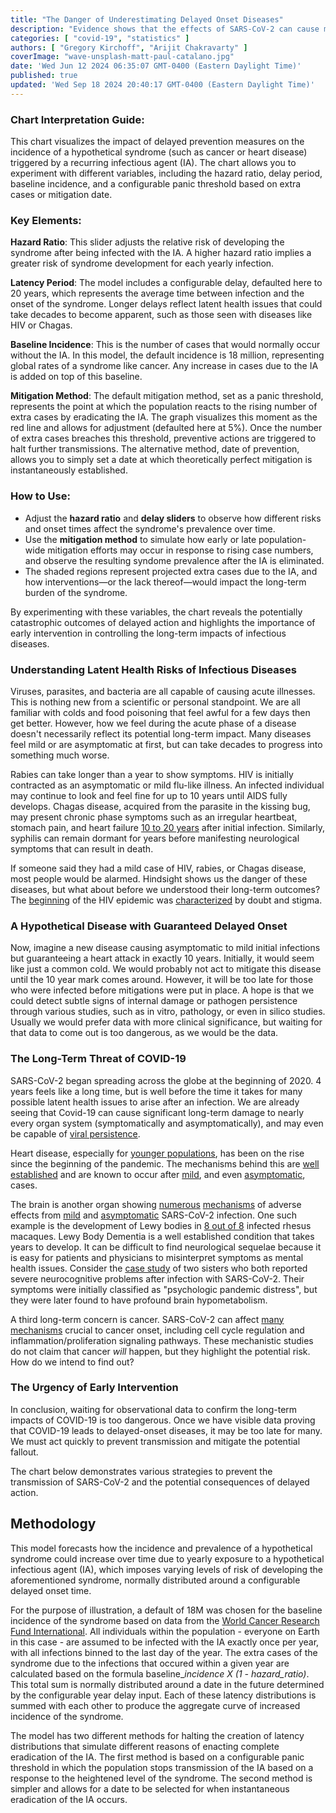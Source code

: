 ```yaml
---
title: "The Danger of Underestimating Delayed Onset Diseases"
description: "Evidence shows that the effects of SARS-CoV-2 can cause major problems well into the future. This is why we need to act now."
categories: [ "covid-19", "statistics" ]
authors: [ "Gregory Kirchoff", "Arijit Chakravarty" ]
coverImage: "wave-unsplash-matt-paul-catalano.jpg"
date: 'Wed Jun 12 2024 06:35:07 GMT-0400 (Eastern Daylight Time)'
published: true
updated: 'Wed Sep 18 2024 20:40:17 GMT-0400 (Eastern Daylight Time)'
---
```

<script> // usables
	import RecipeCard from '$lib/components/usables/RecipeCard/RecipeCard.svelte';

  import CancerForecast from '$lib/components/internal/projects/CancerForecast/CancerForecast.svelte';

</script>

### Chart Interpretation Guide:

This chart visualizes the impact of delayed prevention measures on the incidence of a hypothetical syndrome (such as cancer or heart disease) triggered by a recurring infectious agent (IA). The chart allows you to experiment with different variables, including the hazard ratio, delay period, baseline incidence, and a configurable panic threshold based on extra cases or mitigation date.

<CancerForecast />

### Key Elements:

**Hazard Ratio**: This slider adjusts the relative risk of developing the syndrome after being infected with the IA. A higher hazard ratio implies a greater risk of syndrome development for each yearly infection.

**Latency Period**: The model includes a configurable delay, defaulted here to 20 years, which represents the average time between infection and the onset of the syndrome. Longer delays reflect latent health issues that could take decades to become apparent, such as those seen with diseases like HIV or Chagas.

**Baseline Incidence**: This is the number of cases that would normally occur without the IA. In this model, the default incidence is 18 million, representing global rates of a syndrome like cancer. Any increase in cases due to the IA is added on top of this baseline.

**Mitigation Method**: The default mitigation method, set as a panic threshold, represents the point at which the population reacts to the rising number of extra cases by eradicating the IA. The graph visualizes this moment as the red line and allows for adjustment (defaulted here at 5%). Once the number of extra cases breaches this threshold, preventive actions are triggered to halt further transmissions. The alternative method, date of prevention, allows you to simply set a date at which theoretically perfect mitigation is instantaneously established.

### How to Use:

* Adjust the **hazard ratio** and **delay sliders** to observe how different risks and onset times affect the syndrome's prevalence over time.
* Use the **mitigation method** to simulate how early or late population-wide mitigation efforts may occur in response to rising case numbers, and observe the resulting syndome prevalence after the IA is eliminated.
* The shaded regions represent projected extra cases due to the IA, and how interventions—or the lack thereof—would impact the long-term burden of the syndrome.

By experimenting with these variables, the chart reveals the potentially catastrophic outcomes of delayed action and highlights the importance of early intervention in controlling the long-term impacts of infectious diseases.

### Understanding Latent Health Risks of Infectious Diseases

Viruses, parasites, and bacteria are all capable of causing acute illnesses. This is nothing new from a scientific or personal standpoint. We are all familiar with colds and food poisoning that feel awful for a few days then get better. However, how we feel during the acute phase of a disease doesn't necessarily reflect its potential long-term impact. Many diseases feel mild or are asymptomatic at first, but can take decades to progress into something much worse.

Rabies can take longer than a year to show symptoms. HIV is initially contracted as an asymptomatic or mild flu-like illness. An infected individual may continue to look and feel fine for up to 10 years until AIDS fully develops. Chagas disease, acquired from the parasite in the kissing bug, may present chronic phase symptoms such as an irregular heartbeat, stomach pain, and heart failure [10 to 20 years](https://www.mayoclinic.org/diseases-conditions/chagas-disease/symptoms-causes/syc-20356212) after initial infection. Similarly, syphilis can remain dormant for years before manifesting neurological symptoms that can result in death.

If someone said they had a mild case of HIV, rabies, or Chagas disease, most people would be alarmed. Hindsight shows us the danger of these diseases, but what about before we understood their long-term outcomes? The [beginning](https://www.hiv.gov/hiv-basics/overview/history/hiv-and-aids-timeline) of the HIV epidemic was [characterized](https://www.history.com/news/aids-epidemic-ronald-reagan) by doubt and stigma.

### A Hypothetical Disease with Guaranteed Delayed Onset

Now, imagine a new disease causing asymptomatic to mild initial infections but guaranteeing a heart attack in exactly 10 years. Initially, it would seem like just a common cold. We would probably not act to mitigate this disease until the 10 year mark comes around. However, it will be too late for those who were infected before mitigations were put in place. A hope is that we could detect subtle signs of internal damage or pathogen persistence through various studies, such as in vitro, pathology, or even in silico studies. Usually we would prefer data with more clinical significance, but waiting for that data to come out is too dangerous, as we would be the data.

### The Long-Term Threat of COVID-19

SARS-CoV-2 began spreading across the globe at the beginning of 2020. 4 years feels like a long time, but is well before the time it takes for many possible latent health issues to arise after an infection. We are already seeing that Covid-19 can cause significant long-term damage to nearly every organ system (symptomatically and asymptomatically), and may even be capable of [viral persistence](https://www.thelancet.com/journals/laninf/article/PIIS1473-3099(24)00171-3/fulltext?dgcid=raven_jbs_aip_email).

Heart disease, especially for [younger populations](https://www.cedars-sinai.org/newsroom/today-young-people-are-more-likely-to-die-of-heart-attacks-post-covid-study-finds-but-why/#:~:text=09%3A00%20AM-,TODAY%3A%20Young%20People%20Are%20More%20Likely%20to%20Die%20of%20Heart,of%20the%20Smidt%20Heart%20Institute.), has been on the rise since the beginning of the pandemic. The mechanisms behind this are [well established](https://www.nih.gov/news-events/nih-research-matters/how-sars-cov-2-contributes-heart-attacks-strokes#:~:text=COVID%2D19%20is%20known%20to,contributes%20to%20this%20increased%20risk.) and are known to occur after [mild](https://www.mdpi.com/2077-0383/12/6/2123?fbclid=IwAR2iJDGOH-QchYjM0j-qFIbyIt_ONASMl1Txu7I4w8Pgq5DX22VrrNnGqK0), and even [asymptomatic](https://publichealth.jhu.edu/2022/covid-and-the-heart-it-spares-no-one#:~:text=People%20who%20got%20COVID%2D19%20and%20were%20asymptomatic%2C%20or%20got,different%20things%20could%20be%20happening.), cases.

The brain is another organ showing [numerous](https://neurosciencenews.com/covid-neuron-fusion-23421/?fbclid=IwAR06AuIbFUR_E0lYQKH3vgRVOV5-5Te-DLk1uctS3Bqw06UzkZD4pTWTlyY) [mechanisms](https://www.nature.com/articles/s41380-024-02554-0) of adverse effects from [mild](https://www.nature.com/articles/s41598-024-52005-7) and [asymptomatic](https://www.ncbi.nlm.nih.gov/pmc/articles/PMC9863678/) SARS-CoV-2 infection. One such example is the development of Lewy bodies in [8 out of 8](https://www.biorxiv.org/content/10.1101/2021.02.23.432474v2.full) infected rhesus macaques. Lewy Body Dementia is a well established condition that takes years to develop. It can be difficult to find neurological sequelae because it is easy for patients and physicians to misinterpret symptoms as mental health issues. Consider the [case study](https://www.frontiersin.org/articles/10.3389/fped.2023.1165072/full?fbclid=IwAR37S-PDl4CGlEdHT8xfiBASUZ0mnfNjV2rWHDVTBbG4eTBKXR9QlpI8qKg) of two sisters who both reported severe neurocognitive problems after infection with SARS-CoV-2. Their symptoms were initially classified as "psychologic pandemic distress", but they were later found to have profound brain hypometabolism.

A third long-term concern is cancer. SARS-CoV-2 can affect [many mechanisms](https://www.sciencedirect.com/science/article/pii/S0300908423001360?fbclid=IwAR2SrX8vKYxZf0_-Ia83L3TEu_1EIbVjJLpTv4Sahn93U5PGmX6i6TCKlbc#sec4) crucial to cancer onset, including cell cycle regulation and inflammation/proliferation signaling pathways. These mechanistic studies do not claim that cancer *will* happen, but they highlight the potential risk. How do we intend to find out?

### The Urgency of Early Intervention

In conclusion, waiting for observational data to confirm the long-term impacts of COVID-19 is too dangerous. Once we have visible data proving that COVID-19 leads to delayed-onset diseases, it may be too late for many. We must act quickly to prevent transmission and mitigate the potential fallout.

The chart below demonstrates various strategies to prevent the transmission of SARS-CoV-2 and the potential consequences of delayed action.

## Methodology

This model forecasts how the incidence and prevalence of a hypothetical syndrome could increase over time due to yearly exposure to a hypothetical infectious agent (IA), which imposes varying levels of risk of developing the aforementioned syndrome, normally distributed around a configurable delayed onset time.

For the purpose of illustration, a default of 18M was chosen for the baseline incidence of the syndrome based on data from the [World Cancer Research Fund International](https://www.wcrf.org/cancer-trends/worldwide-cancer-data/). All individuals within the population - everyone on Earth in this case - are assumed to be infected with the IA exactly once per year, with all infections binned to the last day of the year. The extra cases of the syndrome due to the infections that occured within a given year are calculated based on the formula baseline_*incidence X (1 - hazard_ratio)*. This total sum is normally distributed around a date in the future determined by the configurable year delay input. Each of these latency distributions is summed with each other to produce the aggregate curve of increased incidence of the syndrome.

The model has two different methods for halting the creation of latency distributions that simulate different reasons of enacting complete eradication of the IA. The first method is based on a configurable panic threshold in which the population stops transmission of the IA based on a response to the heightened level of the syndrome. The second method is simpler and allows for a date to be selected for when instantaneous eradication of the IA occurs.

